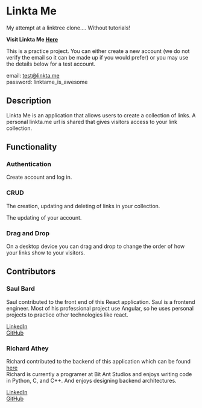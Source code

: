 # Linkta Me

My attempt at a linktree clone.... Without tutorials!    

**Visit Linkta Me [Here](https://linktame.herokuapp.com)**

This is a practice project. You can either create a new account (we do not verify the email so it can be made up if you would prefer) or you may use the details below for a test account.

email: test@linkta.me  
password: linktame_is_awesome

## Description

Linkta Me is an application that allows users to create a collection of links. A personal linkta.me url is shared that gives visitors access to your link collection.

## Functionality

### Authentication

Create account and log in.

### CRUD

The creation, updating and deleting of links in your collection.

The updating of your account.

### Drag and Drop

On a desktop device you can drag and drop to change the order of how your links show to your visitors.

## Contributors

### Saul Bard

Saul contributed to the front end of this React application. Saul is a frontend engineer. Most of his professional project use Angular, so he uses personal projects to practice other technologies like react.

[LinkedIn](https://www.linkedin.com/in/saul-bard-955a31149/)   
[GitHub](https://github.com/bardie1)

### Richard Athey

Richard contributed to the backend of this application which can be found [here](https://github.com/RichAth/linktame-api)  
Richard is currently a programer at Bit Ant Studios and enjoys writing code in Python, C, and C++. And enjoys designing backend architectures.

[LinkedIn](https://www.linkedin.com/in/richard-athey-aa8285122/)  
[GitHub](https://github.com/RichAth)
